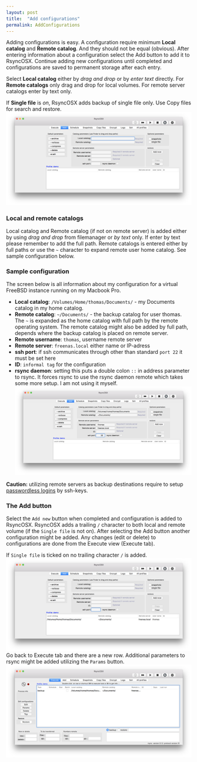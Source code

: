 ```yaml
---
layout: post
title:  "Add configurations"
permalink: AddConfigurations
---
```

Adding configurations is easy. A configuration require minimum **Local catalog** and **Remote catalog**. And they should not be equal (obvious). After entering information about a configuration select the Add button to add it to RsyncOSX. Continue adding new configurations until completed and configurations are saved to permanent storage after each entry.

Select **Local catalog** either by *drag and drop* or by *enter text* directly. For **Remote catalogs** only drag and drop for local volumes. For remote server catalogs enter by text only.

If **Single file** is *on*, RsyncOSX adds backup of single file only. Use Copy files for search and restore.
![Execute view](/images/RsyncOSX/master/add/add1.png)

### Local and remote catalogs

Local catalog and Remote catalog (if not on remote server) is added either by using *drag and drop* from filemanager or *by text* only. If enter by text please remember to add the full path. Remote catalogs is entered either by full paths or use the `~` character to expand remote user home catalog. See sample configuration below.

### Sample configuration

The screen below is all information about my configuration for a virtual FreeBSD instance running on my Macbook Pro.

- **Local catalog**: `/Volumes/Home/thomas/Documents/` - my Documents catalog in my home catalog.
- **Remote catalog**: `~/Documents/` - the backup catalog for user thomas. The `~` is expanded as the home catalog with full path by the remote operating system. The remote catalog might also be added by full path, depends where the backup catalog is placed on remote server.
- **Remote username**: `thomas`, username remote server
- **Remote server**: `freenas.local` either name or IP-adress
- **ssh port**: if ssh communicates through other than standard `port 22` it must be set here
- **ID**: `informal tag` for the configuration
- **rsync daemon**: setting this puts a double colon `::` in address parameter to rsync. It forces rsync to use the rsync daemon remote which takes some more setup. I am not using it myself.
![Add configuration](/images/RsyncOSX/master/add/add3.png)

**Caution:** utilizing remote servers as backup destinations require to setup [passwordless logins](/ssh) by ssh-keys.

### The Add button

Select the `Add new` button when completed and configuration is added to RsyncOSX. RsyncOSX adds a trailing `/` character to both local and remote volume (if the `Single file` is not on). After selecting the Add button another configuration might be added. Any changes (edit or delete) to configurations are done from the Execute view (Execute tab).

If `Single file` is ticked on no trailing character `/` is added.
![Configurations added](/images/RsyncOSX/master/add/add4.png)
Go back to Execute tab and there are a new row. Additional parameters to rsync might be added utilizing the `Params` button.
![Backup and restore](/images/RsyncOSX/master/add/add5.png)
